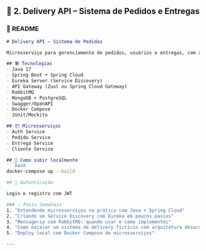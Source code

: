 ## 📌 2. Delivery API – Sistema de Pedidos e Entregas

### 📄 README

```md
# Delivery API – Sistema de Pedidos

Microsserviço para gerenciamento de pedidos, usuários e entregas, com arquitetura baseada em Spring Cloud. Ideal para demonstrar conhecimentos em microsserviços, mensageria e integração.

## 🛠 Tecnologias
- Java 17
- Spring Boot + Spring Cloud
- Eureka Server (Service Discovery)
- API Gateway (Zuul ou Spring Cloud Gateway)
- RabbitMQ
- MongoDB + PostgreSQL
- Swagger/OpenAPI
- Docker Compose
- JUnit/Mockito

## 📦 Microsserviços
- Auth Service
- Pedido Service
- Entrega Service
- Cliente Service

## 🔄 Como subir localmente
```bash
docker-compose up --build

## 🔐 Autenticação

Login e registro com JWT

### 💡 Posts Semanais
1. "Entendendo microsserviços na prática com Java + Spring Cloud"
2. "Criando um Service Discovery com Eureka em poucos passos"
3. "Mensageria com RabbitMQ: quando usar e como implementei"
4. "Como escalar um sistema de delivery fictício com arquitetura desacoplada"
5. "Deploy local com Docker Compose de microsserviços"

---
